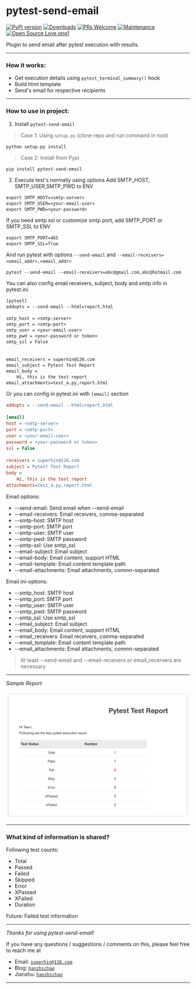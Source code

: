 # pytest-send-email

[![PyPI version](https://badge.fury.io/py/pytest-send-email.svg)](https://badge.fury.io/py/pytest-send-email)
[![Downloads](https://pepy.tech/badge/pytest-send-email)](https://pepy.tech/project/pytest-send-email)
[![PRs Welcome](https://img.shields.io/badge/PRs-welcome-brightgreen.svg?style=flat-square)]()
[![Maintenance](https://img.shields.io/badge/Maintained%3F-yes-green.svg)]()
[![Open Source Love png1](https://badges.frapsoft.com/os/v1/open-source.png?v=103)]()

Plugin to send email after pytest execution with results.

---

### How it works:

- Get execution details using  `pytest_terminal_summary()` hook
- Build html template
- Send's email for respective recipients

---

### How to use in project:

1. Install `pytest-send-email`

> Case 1: Using `setup.py` (clone repo and run command in root)
```
python setup.py install
```

> Case 2: Install from Pypi
```
pip install pytest-send-email
```

2. Execute test's normally using options
Add SMTP_HOST, SMTP_USER,SMTP_PWD to ENV
```
export SMTP_HOST=<smtp-server>
export SMTP_USER=<your-email-user>
export SMTP_PWD=<your-password>
```
If you need smtp ssl or customize smtp port, add SMTP_PORT or SMTP_SSL to ENV
```
export SMTP_PORT=465
export SMTP_SSL=True
```
And run pytest with options `--send-email` and `--email-receivers=<email_addr>,<email_addr>`
```
pytest --send-email --email-receivers=abc@gmail.com,abc@hotmail.com
```

You can also config email receivers, subject, body and smtp info in pytest.ini
```
[pytest]
addopts = --send-email --html=report.html

smtp_host = <smtp-server>
smtp_port = <smtp-port>
smtp_user = <your-email-user>
smtp_pwd = <your-password or token>
smtp_ssl = False


email_receivers = superhin@126.com
email_subject = Pytest Test Report
email_body = 
    Hi, this is the test report
email_attachments=test_a.py,report.html
```

Or you can config in pytest.ini with `[email]` section

```ini
addopts = --send-email --html=report.html

[email]
host = <smtp-server>
port = <smtp-port>
user = <your-email-user>
password = <your-password or token>
ssl = False

receivers = superhin@126.com
subject = Pytest Test Report
body = 
    Hi, this is the test report
attachments=test_a.py,report.html

```


Email options:
- --send-email: Send email when --send-email
- --email-receivers: Email receivers, comma-separated
- --smtp-host: SMTP host
- --smtp-port: SMTP port
- --smtp-user: SMTP user
- --smtp-pwd: SMTP password
- --smtp-ssl: Use smtp_ssl
- --email-subject: Email subject
- --email-body: Email content, support HTML
- --email-template: Email content template path
- --email-attachments: Email attachments, commn-separated

Email ini-options:

- --smtp_host: SMTP host
- --smtp_port: SMTP port
- --smtp_user: SMTP user
- --smtp_pwd: SMTP password
- --smtp_ssl: Use smtp_ssl
- --email_subject: Email subject
- --email_body: Email content, support HTML
- --email_receivers: Email receivers, comma-separated
- --email_template: Email content template path
- --email_attachments: Email attachments, commn-separated

> At least --send-email and --email-receivers or email_recervers are necessary
---

*Sample Report*

<img src="pytest_email.png" alt="pytest_email.png">

---

### What kind of information is shared?

Following test counts:
- Total
- Passed
- Failed
- Skipped
- Error
- XPassed
- XFailed
- Duration

Future: Failed test information

---

*Thanks for using pytest-send-email!*

If you have any questions / suggestions / comments on this, please feel free to reach me at

- Email: <a href="mailto:superhin@126.com?Subject=Pytest%20Email" target="_blank">`superhin@126.com`</a> 
- Blog: <a href="https://www.cnblogs.com/superhin/" target="_blank">`hanzhichao`</a>
- Jianshu: <a href="https://www.jianshu.com/u/0115903ded22" target="_blank">`hanzhichao`</a>

---
